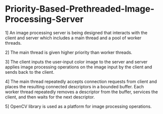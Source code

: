 # Priority-Based-Prethreaded-Image-Processing-Server

1] An image processing server is being designed that interacts with the client and server which includes a main thread and a pool of worker threads.


2] The main thread is given higher priority than worker threads.


3] The client inputs the user-input color image to the server and server applies image processing operations on the image input by the client and sends back to the client.


4] The main thread repeatedly accepts connection requests from client and places the resulting connected descriptors in a bounded buffer. Each worker thread repeatedly removes a descriptor from the buffer, services the client, and then waits for the next descriptor.


5] OpenCV library is used as a platform for image processing operations.

